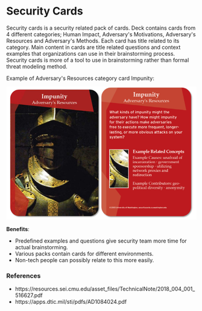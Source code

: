 # Security Cards

Security cards is a security related pack of cards. Deck contains cards from 4 different categories; Human Impact, Adversary's Motivations, Adversary's Resources and Adversary's Methods. Each card has title related to its category. Main content in cards are title related questions and context examples that organizations can use in their brainstorming process. Security cards is more of a tool to use in brainstorming rather than formal threat modeling method.

Example of Adversary's Resources category card Impunity:

![Impunity card](https://github.com/JYVSECTEC/PHR-model/blob/master/Hypotheses/Threat%20Modeling/Methodologies/Security%20Cards/impunity.png?raw=true)

**Benefits**:

<ul>
    <li>Predefined examples and questions give security team more time for actual brainstorming.</li>
    <li>Various packs contain cards for different environments.</li>
    <li>Non-tech people can possibly relate to this more easily.</li>
</ul>

### References

<ul>
    <li>https://resources.sei.cmu.edu/asset_files/TechnicalNote/2018_004_001_516627.pdf</li>
    <li>https://apps.dtic.mil/sti/pdfs/AD1084024.pdf</li>
</ul>
